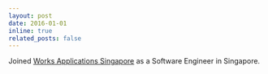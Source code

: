 ```yaml
---
layout: post
date: 2016-01-01
inline: true
related_posts: false
---
```


Joined [Works Applications Singapore](https://www.worksap.sg/) as a Software Engineer in Singapore.
